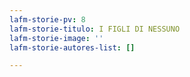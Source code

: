 ```yaml
---
lafm-storie-pv: 8
lafm-storie-titulo: I FIGLI DI NESSUNO
lafm-storie-image: ''
lafm-storie-autores-list: []

---
```

